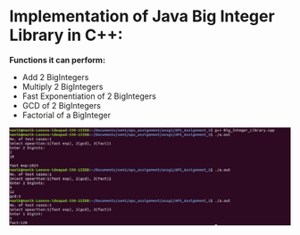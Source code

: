# Implementation of Java Big Integer Library in C++:

**Functions it can perform:**
- Add 2 BigIntegers
- Multiply 2 BigIntegers
- Fast Exponentiation of 2 BigIntegers
- GCD of 2 BigIntegers
- Factorial of a BigInteger

![img](https://github.com/manikgupta11/Big-Integer-Library/blob/master/Screenshot%20from%202020-05-07%2021-32-53.png)
